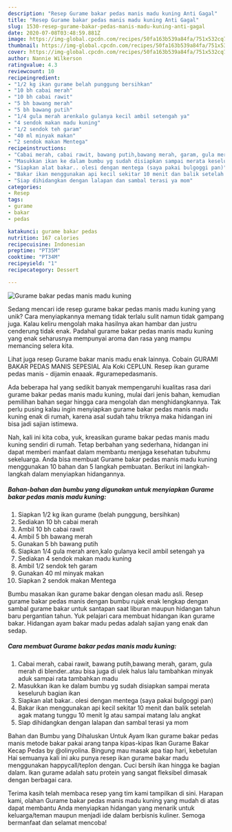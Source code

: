 ```yaml
---
description: "Resep Gurame bakar pedas manis madu kuning Anti Gagal"
title: "Resep Gurame bakar pedas manis madu kuning Anti Gagal"
slug: 1530-resep-gurame-bakar-pedas-manis-madu-kuning-anti-gagal
date: 2020-07-08T03:48:59.881Z
image: https://img-global.cpcdn.com/recipes/50fa163b539a84fa/751x532cq70/gurame-bakar-pedas-manis-madu-kuning-foto-resep-utama.jpg
thumbnail: https://img-global.cpcdn.com/recipes/50fa163b539a84fa/751x532cq70/gurame-bakar-pedas-manis-madu-kuning-foto-resep-utama.jpg
cover: https://img-global.cpcdn.com/recipes/50fa163b539a84fa/751x532cq70/gurame-bakar-pedas-manis-madu-kuning-foto-resep-utama.jpg
author: Nannie Wilkerson
ratingvalue: 4.3
reviewcount: 10
recipeingredient:
- "1/2 kg ikan gurame belah punggung bersihkan"
- "10 bh cabai merah"
- "10 bh cabai rawit"
- "5 bh bawang merah"
- "5 bh bawang putih"
- "1/4 gula merah arenkalo gulanya kecil ambil setengah ya"
- "4 sendok makan madu kuning"
- "1/2 sendok teh garam"
- "40 ml minyak makan"
- "2 sendok makan Mentega"
recipeinstructions:
- "Cabai merah, cabai rawit, bawang putih,bawang merah, garam, gula merah di blender..atau bisa juga di ulek halus lalu tambahkan minyak aduk sampai rata tambahkan madu"
- "Masukkan ikan ke dalam bumbu yg sudah disiapkan sampai merata keseluruh bagian ikan"
- "Siapkan alat bakar.. olesi dengan mentega (saya pakai bulgoggi pan)"
- "Bakar ikan menggunakan api kecil sekitar 10 menit dan balik setelah agak matang tunggu 10 menit lg atau sampai matang lalu angkat"
- "Siap dihidangkan dengan lalapan dan sambal terasi ya mom"
categories:
- Resep
tags:
- gurame
- bakar
- pedas

katakunci: gurame bakar pedas 
nutrition: 167 calories
recipecuisine: Indonesian
preptime: "PT35M"
cooktime: "PT34M"
recipeyield: "1"
recipecategory: Dessert

---
```



![Gurame bakar pedas manis madu kuning](https://img-global.cpcdn.com/recipes/50fa163b539a84fa/751x532cq70/gurame-bakar-pedas-manis-madu-kuning-foto-resep-utama.jpg)

Sedang mencari ide resep gurame bakar pedas manis madu kuning yang unik? Cara menyiapkannya memang tidak terlalu sulit namun tidak gampang juga. Kalau keliru mengolah maka hasilnya akan hambar dan justru cenderung tidak enak. Padahal gurame bakar pedas manis madu kuning yang enak seharusnya mempunyai aroma dan rasa yang mampu memancing selera kita.

Lihat juga resep Gurame bakar manis madu enak lainnya. Cobain GURAMI BAKAR PEDAS MANIS SEPESIAL Ala Koki CEPLUN. Resep ikan gurame pedas manis - dijamin enaaak. #guramepedasmanis.

Ada beberapa hal yang sedikit banyak mempengaruhi kualitas rasa dari gurame bakar pedas manis madu kuning, mulai dari jenis bahan, kemudian pemilihan bahan segar hingga cara mengolah dan menghidangkannya. Tak perlu pusing kalau ingin menyiapkan gurame bakar pedas manis madu kuning enak di rumah, karena asal sudah tahu triknya maka hidangan ini bisa jadi sajian istimewa.


Nah, kali ini kita coba, yuk, kreasikan gurame bakar pedas manis madu kuning sendiri di rumah. Tetap berbahan yang sederhana, hidangan ini dapat memberi manfaat dalam membantu menjaga kesehatan tubuhmu sekeluarga. Anda bisa membuat Gurame bakar pedas manis madu kuning menggunakan 10 bahan dan 5 langkah pembuatan. Berikut ini langkah-langkah dalam menyiapkan hidangannya.

<!--inarticleads1-->

##### Bahan-bahan dan bumbu yang digunakan untuk menyiapkan Gurame bakar pedas manis madu kuning:

1. Siapkan 1/2 kg ikan gurame (belah punggung, bersihkan)
1. Sediakan 10 bh cabai merah
1. Ambil 10 bh cabai rawit
1. Ambil 5 bh bawang merah
1. Gunakan 5 bh bawang putih
1. Siapkan 1/4 gula merah aren,kalo gulanya kecil ambil setengah ya
1. Sediakan 4 sendok makan madu kuning
1. Ambil 1/2 sendok teh garam
1. Gunakan 40 ml minyak makan
1. Siapkan 2 sendok makan Mentega


Bumbu masakan ikan gurame bakar dengan olesan madu asli. Resep gurame bakar pedas manis dengan bumbu rujak enak lengkap dengan sambal gurame bakar untuk santapan saat liburan maupun hidangan tahun baru pergantian tahun. Yuk pelajari cara membuat hidangan ikan gurame bakar. Hidangan ayam bakar madu pedas adalah sajian yang enak dan sedap. 

<!--inarticleads2-->

##### Cara membuat Gurame bakar pedas manis madu kuning:

1. Cabai merah, cabai rawit, bawang putih,bawang merah, garam, gula merah di blender..atau bisa juga di ulek halus lalu tambahkan minyak aduk sampai rata tambahkan madu
1. Masukkan ikan ke dalam bumbu yg sudah disiapkan sampai merata keseluruh bagian ikan
1. Siapkan alat bakar.. olesi dengan mentega (saya pakai bulgoggi pan)
1. Bakar ikan menggunakan api kecil sekitar 10 menit dan balik setelah agak matang tunggu 10 menit lg atau sampai matang lalu angkat
1. Siap dihidangkan dengan lalapan dan sambal terasi ya mom


Bahan dan Bumbu yang Dihaluskan Untuk Ayam Ikan gurame bakar pedas manis metode bakar pakai arang tanpa kipas-kipas Ikan Gurame Bakar Kecap Pedas by @olinyolina. Bingung mau masak apa tiap hari, kebetulan Hai semuanya kali ini aku punya resep ikan gurame bakar madu menggunakan happycall/teplon dengan. Cuci bersih ikan hingga ke bagian dalam. Ikan gurame adalah satu protein yang sangat fleksibel dimasak dengan berbagai cara. 

Terima kasih telah membaca resep yang tim kami tampilkan di sini. Harapan kami, olahan Gurame bakar pedas manis madu kuning yang mudah di atas dapat membantu Anda menyiapkan hidangan yang menarik untuk keluarga/teman maupun menjadi ide dalam berbisnis kuliner. Semoga bermanfaat dan selamat mencoba!
